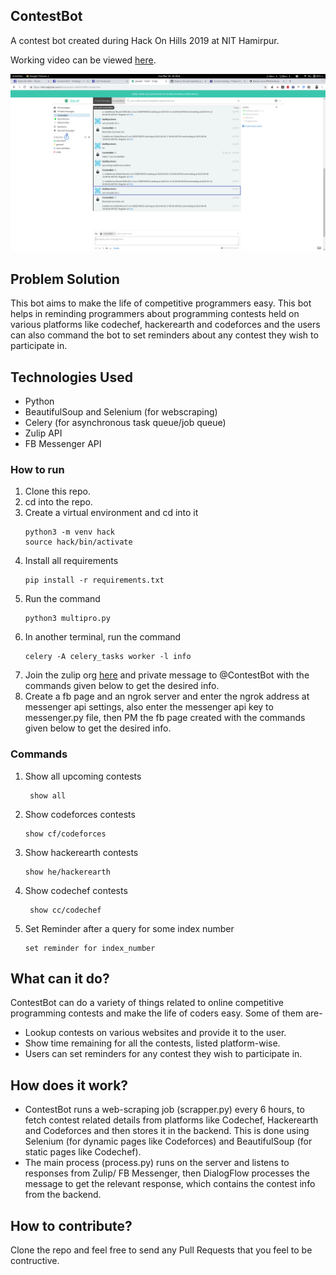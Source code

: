 ## ContestBot
A contest bot created during Hack On Hills 2019 at NIT Hamirpur. 

Working video can be viewed [here](https://www.youtube.com/watch?v=96gnOQej_Uo&feature=youtu.be).

![ContestBot Working on Zulip](img.png?raw=true "ContestBot Working")


## Problem Solution
This bot aims to make the life of competitive programmers easy. This bot helps in reminding programmers about programming contests held on various platforms like codechef, hackerearth and codeforces and the users can also command the bot to set reminders about any contest they wish to participate in.

## Technologies Used

- Python
- BeautifulSoup and Selenium (for webscraping)
- Celery (for  asynchronous task queue/job queue)
- Zulip API
- FB Messenger API

### How to run

1. Clone this repo.  
2. cd into the repo.
3. Create a virtual environment and cd into it
   ```
   python3 -m venv hack
   source hack/bin/activate
   ```
4. Install all requirements
   ```
   pip install -r requirements.txt
   ```
5. Run the command
   ```
   python3 multipro.py
   ```
6. In another terminal, run the command
   ```
   celery -A celery_tasks worker -l info
   ```
7. Join the zulip org [here](https://hoh.zulipchat.com/) and private message to @ContestBot with the commands given below to get the desired info.
8. Create a fb page and an ngrok server and enter the ngrok address at messenger api settings, also enter the messenger api key to messenger.py file, then PM the fb page created with the commands given below to get the desired info.

### Commands

1. Show all upcoming contests
   ```
    show all
   ```
2. Show codeforces contests
   ```
   show cf/codeforces
   ```
3. Show hackerearth contests
   ```
   show he/hackerearth
   ```
4. Show codechef contests
   ```
    show cc/codechef
   ```
5. Set Reminder after a query for some index number
   ```
   set reminder for index_number
   ```

## What can it do?
ContestBot can do a variety of things related to online competitive programming contests and make the life of coders easy. Some of them are-
- Lookup contests on various websites and provide it to the user.
- Show time remaining for all the contests, listed platform-wise.
- Users can set reminders for any contest they wish to participate in.  

## How does it work?
- ContestBot runs a web-scraping job (scrapper.py) every 6 hours, to fetch contest related details from platforms like Codechef, Hackerearth and Codeforces and then stores it in the backend. This is done using Selenium (for dynamic pages like Codeforces) and BeautifulSoup (for static pages like Codechef).
- The main process (process.py) runs on the server and listens to responses from Zulip/ FB Messenger, then DialogFlow processes the message to get the relevant response, which contains the contest info from the backend. 

## How to contribute?
Clone the repo and feel free to send any Pull Requests that you feel to be contructive.

